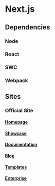 # Next.js

## Dependencies

### Node

### React

### SWC

### Webpack

## Sites

### Official Site

#### [Homepage](https://nextjs.org/)

#### [Showcase](https://nextjs.org/showcase)

#### [Documentation](https://nextjs.org/docs)

#### [Blog](https://nextjs.org/blog)

#### [Templates](https://vercel.com/templates/next.js)

#### [Enterprise](https://vercel.com/enterprise)
